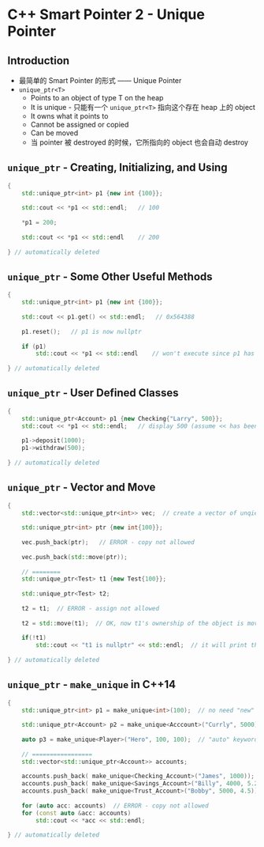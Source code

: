 # C++ Smart Pointer 2 - Unique Pointer

## Introduction

+ 最简单的 Smart Pointer 的形式 —— Unique Pointer
+ `unique_ptr<T>`
  + Points to an object of type T on the heap
  + It is unique - 只能有一个 `unique_ptr<T>` 指向这个存在 heap 上的 object
  + It owns what it points to
  + Cannot be assigned or copied
  + Can be moved
  + 当 pointer 被 destroyed 的时候，它所指向的 object 也会自动 destroy

## `unique_ptr` - Creating, Initializing, and Using

```c++
{
	std::unique_ptr<int> p1 {new int {100}};
	
	std::cout << *p1 << std::endl;   // 100
	
	*p1 = 200;
	
	std::cout << *p1 << std::endl    // 200
	
} // automatically deleted
```

## `unique_ptr` - Some Other Useful Methods

```c++
{
	std::unique_ptr<int> p1 {new int {100}};
	
	std::cout << p1.get() << std::endl;   // 0x564388
	
	p1.reset();   // p1 is now nullptr
	
	if (p1)
		std::cout << *p1 << std::endl    // won't execute since p1 has been reset to NULL
	
} // automatically deleted
```

## `unique_ptr` - User Defined Classes

```c++
{
	std::unique_ptr<Account> p1 {new Checking{"Larry", 500}}; 
	std::cout << *p1 << std::endl;   // display 500 (assume << has been overloaded)
	
	p1->deposit(1000);
	p1->withdraw(500);
	
} // automatically deleted
```

## `unique_ptr` - Vector and Move

```c++
{
	std::vector<std::unique_ptr<int>> vec;  // create a vector of unqie_ptr with int type
	
	std::unique_ptr<int> ptr {new int{100}};
	
	vec.push_back(ptr);   // ERROR - copy not allowed
	
	vec.push_back(std::move(ptr));
    
	// ========
	std::unique_ptr<Test> t1 {new Test{100}};
    
	std::unique_ptr<Test> t2;
    
	t2 = t1;  // ERROR - assign not allowed
    
	t2 = std::move(t1);  // OK, now t1's ownership of the object is moved to t2, and t1 now is a NULL pointer
    
	if(!t1)
		std::cout << "t1 is nullptr" << std::endl;  // it will print this
	
} // automatically deleted
```

## `unique_ptr` - `make_unique` in C++14

```c++
{
	std::unique_ptr<int> p1 = make_unique<int>(100);  // no need "new" keyword
	
	std::unique_ptr<Account> p2 = make_unique<Acccount>("Currly", 5000);  // can directly initialize the object here
	
	auto p3 = make_unique<Player>("Hero", 100, 100);  // "auto" keyword can let compiler deduce the type of p3 based on what make_unique returns
    
    // =================
    std::vector<std::unique_ptr<Account>> accounts;
    
    accounts.push_back( make_unique<Checking_Account>("James", 1000));
    accounts.push_back( make_unique<Savings_Account>("Billy", 4000, 5.2));
    accounts.push_back( make_unique<Trust_Account>("Bobby", 5000, 4.5));
    
    for (auto acc: accounts)  // ERROR - copy not allowed
	for (const auto &acc: accounts)
		std::cout << *acc << std::endl;
	
} // automatically deleted
```

